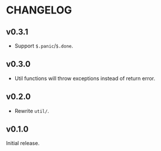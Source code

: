 # CHANGELOG

## v0.3.1

- Support `$.panic`/`$.done`.

## v0.3.0

- Util functions will throw exceptions instead of return error.

## v0.2.0

- Rewrite `util/`.

## v0.1.0

Initial release.
